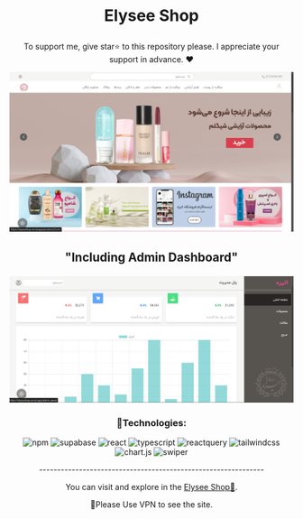 

# <p align="center" color="#ff69b4">Elysee Shop</p>

<p align="center">To support me, give star⭐ to this repository please.
I appreciate your support in advance. ❤</p>

<img src="public/images/Screenshot (161).png"/>

## <p align="center">"Including Admin Dashboard"</p>

<img src="public/images/Screenshot (163).png"/>


### <p align="center">🔧Technologies:</p>
<div align="center" >
  
![npm](https://img.shields.io/badge/npm-ff69b4?style=for-the-badge&logo=npm&logoColor=white)
![supabase](https://img.shields.io/badge/supabase-ff69b4?style=for-the-badge&logo=supabase&logoColor=white)
![react](https://img.shields.io/badge/react-ff69b4?style=for-the-badge&logo=react&logoColor=white)
![typescript](https://img.shields.io/badge/typescript-ff69b4?style=for-the-badge&logo=typescript&logoColor=white)
![reactquery](https://img.shields.io/badge/react%20query-ff69b4?style=for-the-badge&logo=reactquery&logoColor=white)
![tailwindcss](https://img.shields.io/badge/tailwindcss-ff69b4?style=for-the-badge&logo=tailwindcss&logoColor=white)
![chart.js](https://img.shields.io/badge/chart.js-ff69b4?style=for-the-badge&logo=chart.js&logoColor=white)
![swiper](https://img.shields.io/badge/swiper-ff69b4?style=for-the-badge&logo=swiper&logoColor=white)
  
</div>

<p align="center">--------------------------------------------------------------</p>
  
<p align="center">You can visit and explore in the <a href="https://elyseeshop.vercel.app" target="_blank">Elysee Shop💄</a>.</p>
<p align="center">📌Please Use VPN to see the site.</p>

